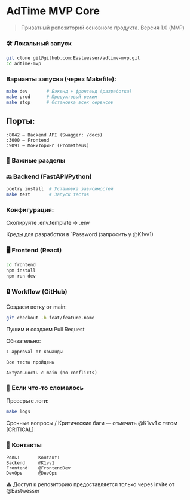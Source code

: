 # AdTime MVP Core

> Приватный репозиторий основного продукта. Версия 1.0 (MVP)

###  🛠️ Локальный запуск

```bash
git clone git@github.com:Eastwesser/adtime-mvp.git
cd adtime-mvp
```

###  Варианты запуска (через Makefile):

```bash
make dev       # Бэкенд + фронтенд (разработка)
make prod      # Продуктовый режим
make stop      # Остановка всех сервисов
```

## Порты:
```text
:8042 — Backend API (Swagger: /docs)
:3000 — Frontend
:9091 — Мониторинг (Prometheus)
```
### 📌 Важные разделы

### 🔙 Backend (FastAPI/Python)
```bash
poetry install  # Установка зависимостей
make test       # Запуск тестов
```

### Конфигурация:

Скопируйте .env.template → .env

Креды для разработки в 1Password (запросить у @K1vv1)

### 🖥 Frontend (React)
```bash
cd frontend
npm install
npm run dev
```

### 🔒 Workflow (GitHub)

Создаем ветку от main:

```bash
git checkout -b feat/feature-name
```
Пушим и создаем Pull Request

Обязательно:
```text
1 approval от команды

Все тесты пройдены

Актуальность с main (no conflicts)
```

### 🚨 Если что-то сломалось
Проверьте логи:

```bash
make logs
```

Срочные вопросы / Критические баги — отмечать @K1vv1 с тегом [CRITICAL]

### 📍 Контакты
```text
Роль:	    Контакт:
Backend	    @K1vv1
Frontend	@FrontendDev
DevOps	    @DevOps
```

⚠️ Доступ к репозиторию предоставляется только через invite от @Eastwesser